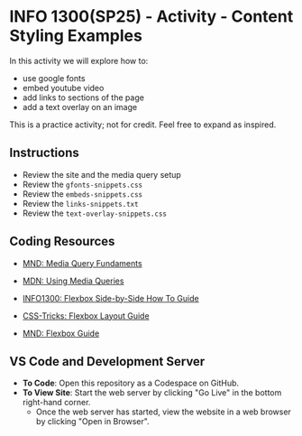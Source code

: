 # INFO 1300(SP25) - Activity - Content Styling Examples

In this activity we will explore how to:
- use google fonts
- embed youtube video
- add links to sections of the page
- add a text overlay on an image
  
This is a practice activity; not for credit. Feel free to expand as inspired.

## Instructions 

- Review the site and the media query setup
- Review the `gfonts-snippets.css`
- Review the `embeds-snippets.css`
- Review the `links-snippets.txt`
- Review the `text-overlay-snippets.css`

## Coding Resources

- [MND: Media Query Fundaments](https://developer.mozilla.org/en-US/docs/Learn_web_development/Core/CSS_layout/Media_queries)
- [MDN: Using Media Queries](https://developer.mozilla.org/en-US/docs/Web/CSS/CSS_media_queries/Using_media_queries)

- [INFO1300: Flexbox Side-by-Side How To Guide](https://github.coecis.cornell.edu/info1300-spring25/info1300-2025sp-resources/blob/main/resources/flexbox-side-by-side-layout-how-to-guide.pdf)
- [CSS-Tricks: Flexbox Layout Guide](https://css-tricks.com/snippets/css/a-guide-to-flexbox/)
- [MND: Flexbox Guide](https://developer.mozilla.org/en-US/docs/Learn_web_development/Core/CSS_layout/Flexbox)
  
## VS Code and Development Server

- **To Code**: Open this repository as a Codespace on GitHub.
- **To View Site**: Start the web server by clicking "Go Live" in the bottom right-hand corner.
  - Once the web server has started, view the website in a web browser by clicking "Open in Browser".
